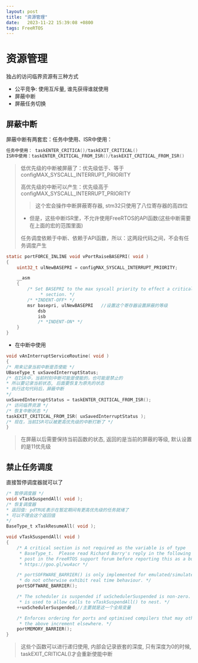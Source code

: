 ```yaml
---
layout: post
title: "资源管理" 
date:   2023-11-22 15:39:08 +0800
tags: FreeRTOS
---
```


# 资源管理

独占的访问临界资源有三种方式

+ 公平竞争: 使用互斥量, 谁先获得谁就使用
+ 屏蔽中断
+ 屏蔽任务切换

## 屏蔽中断

屏蔽中断有两套宏：任务中使用、ISR中使用： 

```c
任务中使用： taskENTER_CRITICA()/taskEXIT_CRITICAL() 
ISR中使用：taskENTER_CRITICAL_FROM_ISR()/taskEXIT_CRITICAL_FROM_ISR()
```

> 低优先级的中断被屏蔽了：优先级低于、等于 configMAX_SYSCALL_INTERRUPT_PRIORITY 
>
> 高优先级的中断可以产生：优先级高于 configMAX_SYSCALL_INTERRUPT_PRIORITY
>
> > 这个宏会操作中断屏蔽寄存器, stm32只使用了八位寄存器的高四位
>
> + 但是，这些中断ISR里，不允许使用FreeRTOS的API函数(这些中断需要在上面的宏的范围里面)
>
> 任务调度依赖于中断、依赖于API函数，所以：这两段代码之间，不会有任务调度产生

```c
static portFORCE_INLINE void vPortRaiseBASEPRI( void )
{
    uint32_t ulNewBASEPRI = configMAX_SYSCALL_INTERRUPT_PRIORITY;

    __asm
    {
        /* Set BASEPRI to the max syscall priority to effect a critical
             * section. */
        /* *INDENT-OFF* */
        msr basepri, ulNewBASEPRI	//设置这个寄存器设置屏蔽的等级
            dsb
            isb
            /* *INDENT-ON* */
    }
}
```

+ 在中断中使用

```c
void vAnInterruptServiceRoutine( void )
{
/* 用来记录当前中断是否使能 */
UBaseType_t uxSavedInterruptStatus;
/* 在ISR中，当前时刻中断可能是使能的，也可能是禁止的
* 所以要记录当前状态, 后面要恢复为原先的状态
* 执行这句代码后，屏蔽中断
*/
uxSavedInterruptStatus = taskENTER_CRITICAL_FROM_ISR();
/* 访问临界资源 */
/* 恢复中断状态 */
taskEXIT_CRITICAL_FROM_ISR( uxSavedInterruptStatus );
/* 现在，当前ISR可以被更高优先级的中断打断了 */
}
```

> 在屏蔽以后需要保持当前函数的状态, 返回的是当前的屏蔽的等级, 默认设置的是11优先级



## 禁止任务调度

直接暂停调度器就可以了

```c
/* 暂停调度器 */
void vTaskSuspendAll( void );
/* 恢复调度器
* 返回值: pdTRUE表示在暂定期间有更高优先级的任务就绪了
* 可以不理会这个返回值
*/
BaseType_t xTaskResumeAll( void );
```

```c
void vTaskSuspendAll( void )
{
    /* A critical section is not required as the variable is of type
     * BaseType_t.  Please read Richard Barry's reply in the following link to a
     * post in the FreeRTOS support forum before reporting this as a bug! -
     * https://goo.gl/wu4acr */

    /* portSOFRWARE_BARRIER() is only implemented for emulated/simulated ports that
     * do not otherwise exhibit real time behaviour. */
    portSOFTWARE_BARRIER();

    /* The scheduler is suspended if uxSchedulerSuspended is non-zero.  An increment
     * is used to allow calls to vTaskSuspendAll() to nest. */
    ++uxSchedulerSuspended;//主要就是这一个全局变量

    /* Enforces ordering for ports and optimised compilers that may otherwise place
     * the above increment elsewhere. */
    portMEMORY_BARRIER();
}
```

> 这些个函数可以进行递归使用, 内部会记录嵌套的深度, 只有深度为0的时候, taskEXIT_CRITICAL()才会重新使能中断













